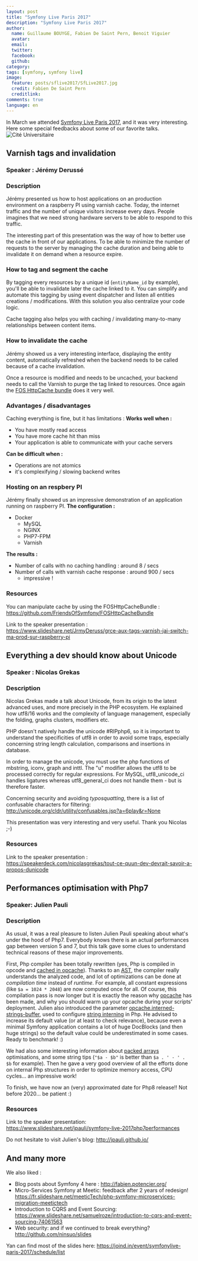 ```yaml
---
layout: post
title: "Symfony Live Paris 2017"
description: "Symfony Live Paris 2017"
author:
  name: Guillaume BOUYGE, Fabien De Saint Pern, Benoit Viguier
  avatar:
  email:
  twitter:
  facebook:
  github:
category:
tags: [symfony, symfony live]
image:
  feature: posts/sflive2017/SfLive2017.jpg
  credit: Fabien De Saint Pern
  creditlink:
comments: true
language: en
---
```


In March we attended [Symfony Live Paris 2017](http://paris2017.live.symfony.com/speakers), and it was very interesting.
Here some special feedbacks about some of our favorite talks.
![Cité Universitaire](/images/posts/sflive2017/CitéUniversitaire.jpg)

## Varnish tags and invalidation
### Speaker : Jérémy Derussé
### Description
Jérémy presented us how to host applications on an production environment on a raspberry PI using varnish cache.
Today, the internet traffic and the number of unique visitors increase every days.
People imagines that we need strong hardware servers to be able to respond to this traffic.

The interesting part of this presentation was the way of how to better use the cache in front of our applications.
To be able to minimize the number of requests to the server by managing the cache duration
and being able to invalidate it on demand when a resource expire.

### How to tag and segment the cache
By tagging every resources by a unique id (`entityName_id` by example), you'll be able to invalidate later the cache linked to it.
You can simplify and automate this tagging by using event dispatcher and listen all entities creations / modifications. With
this solution you also centralize your code logic.

Cache tagging also helps you with caching / invalidating many-to-many relationships between content items.

### How to invalidate the cache
Jérémy showed us a very interesting interface, displaying the entity content, automatically refreshed when the backend needs to be called
because of a cache invalidation.

Once a resource is modified and needs to be uncached, your backend needs to call the Varnish to purge the tag linked to
resources. Once again the [FOS HttpCache bundle](http://foshttpcachebundle.readthedocs.io/en/latest/reference/tag-handler.html) does it very well.

### Advantages / disadvantages 
Caching everything is fine, but it has limitations :
**Works well when :**
* You have mostly read access
* You have more cache hit than miss
* Your application is able to communicate with your cache servers

**Can be difficult when :**
* Operations are not atomics
* it's complexifying / slowing backend writes 

### Hosting on an respbery PI
Jérémy finally showed us an impressive demonstration of an application running on raspberry PI.
**The configuration :** 
* Docker
    * MySQL
    * NGINX
    * PHP7-FPM
    * Varnish
    
**The results :**
* Number of calls with no caching handling : around 8 / secs
* Number of calls with varnish cache response : around 900 / secs
    * impressive !

### Resources
You can manipulate cache by using the FOSHttpCacheBundle : https://github.com/FriendsOfSymfony/FOSHttpCacheBundle

Link to the speaker presentation : https://www.slideshare.net/JrmyDeruss/grce-aux-tags-varnish-jai-switch-ma-prod-sur-raspberry-pi

## Everything a dev should know about Unicode
### Speaker : Nicolas Grekas
### Description

Nicolas Grekas made a talk about Unicode, from its origin to the latest advanced uses, and more precisely in the PHP ecosystem. He explained how utf8/16 works and the complexity of language management, especially the folding, graphs clusters, modifiers etc.

PHP doesn't natively handle the unicode #RIPphp6, so it is important to understand the specificities of utf8 in order to avoid some traps, especially concerning string length calculation, comparisons and insertions in database.

In order to manage the unicode, you must use the php functions of mbstring, iconv, graph and inttl. The "u" modifier allows the utf8 to be processed correctly for regular expressions. For MySQL, utf8_unicode_ci handles ligatures whereas utf8_general_ci does not handle them - but is therefore faster.

Concerning security and avoiding *typosquatting*, there is a list of confusable characters for filtering: http://unicode.org/cldr/utility/confusables.jsp?a=6play&r=None

This presentation was very interesting and very useful. Thank you Nicolas ;-)

### Resources
Link to the speaker presentation : https://speakerdeck.com/nicolasgrekas/tout-ce-quun-dev-devrait-savoir-a-propos-dunicode

## Performances optimisation with Php7
### Speaker: Julien Pauli
### Description

As usual, it was a real pleasure to listen Julien Pauli speaking about what's under the hood of Php7.
Everybody knows there is an actual performances gap between version 5 and 7, but this talk gave some clues to understand
technical reasons of these major improvements.

First, Php compiler has been totally rewritten (yes, Php is compiled in opcode and [cached in opcache](http://php.net/manual/en/intro.opcache.php)).
Thanks to an [AST](https://en.wikipedia.org/wiki/Abstract_syntax_tree), the compiler really understands the analyzed code,
and lot of optimizations can be done at *compilation time* instead of *runtime*.
For example, all constant expressions (like `$a = 1024 * 2048`) are now computed once for all.
Of course, this compilation pass is now longer but it is exactly the reason why [opcache](http://php.net/manual/en/intro.opcache.php)
has been made, and why you should warm up your opcache during your scripts' deployment.
Julien also introduced the parameter [opcache.interned-strings-buffer](http://php.net/manual/en/opcache.configuration.php#ini.opcache.interned-strings-buffer),
used to configure [string interning](https://en.wikipedia.org/wiki/String_interning) in Php.
He advised to increase its default value (or at least to check relevance),
because even a minimal Symfony application contains a lot of huge DocBlocks (and then huge strings) so the default
value could be underestimated in some cases. Ready to benchmark! :)

We had also some interesting information about [packed arrays](https://blog.blackfire.io/php-7-performance-improvements-packed-arrays.html) optimisations,
and some string tips (`"$a - $b"` is better than `$a . ' - ' . $b` for example).
Then he gave a very good overview of all the efforts done on internal Php structures in order to optimize memory access,
CPU cycles… an impressive work!

To finish, we have now an (very) approximated date for Php8 release!! Not before 2020… be patient :)

### Resources

Link to the speaker presentation: https://www.slideshare.net/jpauli/symfony-live-2017php7performances

Do not hesitate to visit Julien's blog: http://jpauli.github.io/ 

## And many more

We also liked :

* Blog posts about Symfony 4 here : http://fabien.potencier.org/
* Micro-Services Symfony at Meetic: feedback after 2 years of redesign! https://fr.slideshare.net/meeticTech/php-symfony-microservices-migration-meetictech
* Introduction to CQRS and Event Sourcing: https://www.slideshare.net/samuelroze/introduction-to-cqrs-and-event-sourcing-74061563
* Web security: and if we continued to break everything? http://github.com/ninsuo/slides

Yan can find most of the slides here: https://joind.in/event/symfonylive-paris-2017/schedule/list
